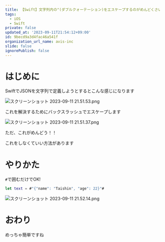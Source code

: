 ```yaml
---
title: 【Swift】文字列内の"(ダブルクォーテーション)をエスケープするのがめんどくさい
tags:
  - iOS
  - Swift
private: false
updated_at: '2023-09-11T21:54:12+09:00'
id: 9becd9a3d4fac46a541f
organization_url_name: avis-inc
slide: false
ignorePublish: false
---
```

# はじめに
SwiftでJSONを文字列で定義しようとするとこんな感じになります

![スクリーンショット 2023-09-11 21.51.53.png](https://qiita-image-store.s3.ap-northeast-1.amazonaws.com/0/1745371/4e2d7784-c20f-90b7-389d-1020ed8e3a55.png)

これを解決するためにバックスラッシュでエスケープします

![スクリーンショット 2023-09-11 21.51.37.png](https://qiita-image-store.s3.ap-northeast-1.amazonaws.com/0/1745371/70bd7e00-f3ff-119d-451e-63cf170edb5d.png)

ただ、これがめんどう！！

これをしなくていい方法があります

# やりかた
`#`で囲むだけでOK!
```swift
let text = #"{"name": "Taishin", "age": 22}"#
```

![スクリーンショット 2023-09-11 21.52.14.png](https://qiita-image-store.s3.ap-northeast-1.amazonaws.com/0/1745371/7217132d-db32-a362-0039-7cdbc51a72ba.png)

# おわり
めっちゃ簡単ですね
